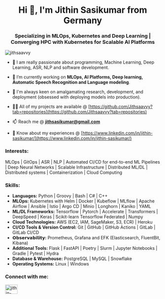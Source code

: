 <h1 align="center">Hi 👋, I'm Jithin Sasikumar from Germany</h1>
<h3 align="center">Specializing in MLOps, Kubernetes and Deep Learning | Converging HPC with Kubernetes for Scalable AI Platforms</h3>

<p align="left"> <img src="https://komarev.com/ghpvc/?username=jithsaavvy&label=Profile%20views&color=0e75b6&style=flat" alt="jithsaavvy" /> </p>

- 🔭 I am really passionate about programming, Machine Learning, Deep Learning, ASR, NLP and software development.

- 🔭 I’m currently working on **MLOps, AI Platforms, Deep learning, Automatic Speech Recognition and Language modeling**.

- 🔭 I'm always keen on amalgamating research, development, and deployment (obsessed with deploying models into production).

- 👨‍💻 All of my projects are available @ [https://github.com/Jithsaavvy?tab=repositories](https://github.com/Jithsaavvy?tab=repositories)

- 📫 Reach me @ **jithsasikumar@gmail.com**

- 📄 Know about my experiences @ [https://www.linkedin.com/in/jithin-sasikumar/](https://www.linkedin.com/in/jithin-sasikumar/)

### Interests:
MLOps | GitOps | ASR | NLP | Automated CI/CD for end-to-end ML Pipelines | Deep Neural Networks | Scalable Infrastructure | Distributed ML/DL | Distributed systems | Containerization | Cloud Computing

### Skills:
- **Languages:** Python | Groovy | Bash | C# | C++
- **MLOps:** Kubernetes with Helm | Docker | Kubeflow | MLflow | Apache Airflow | Ansible | Istio | Argo CD | Minio | Longhorn | Kaniko | YAML
- **ML/DL Frameworks:** Tensorflow | Pytorch | Accelerate | Transformers | DeepSpeed | Keras | Scikit-learn Tensorflow Federated | Numpy
- **Cloud Technologies:** AWS (EC2, IAM, SageMaker, S3, ECR) | Heroku
- **CI/CD Tools & Version Control:** Git | GitHub | GitHub Actions | GitLab | GitLab CI/CD
- **𝗢𝗯𝘀𝗲𝗿𝘃𝗮𝗯𝗶𝗹𝗶𝘁𝘆:** Prometheus, Grafana and EFK (Elasticsearch, FluentBit, Kibana)
- **Additional Tools:** Flask | FastAPI | Poetry | Slurm | Jupyter Notebooks | Gradle | Pytest | Hydra
- **Database & Warehouse:** PostgreSQL | MySQL | Snowflake
- **Operating Systems:** Linux | Windows

<h3 align="left">Connect with me:</h3>
<p align="left">
<a href="https://linkedin.com/in/jithin-sasikumar" target="blank"><img align="center" src="https://raw.githubusercontent.com/rahuldkjain/github-profile-readme-generator/master/src/images/icons/Social/linked-in-alt.svg" alt="jithin-sasikumar" height="30" width="40" /></a>
</p>
